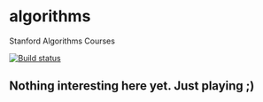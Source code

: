 # algorithms
Stanford Algorithms Courses

<a href="https://travis-ci.org/koval80/algorithms">
  <img title="Build status" src="https://travis-ci.org/koval80/algorithms.svg?branch=master"/>
</a>

## Nothing interesting here yet. Just playing ;)
